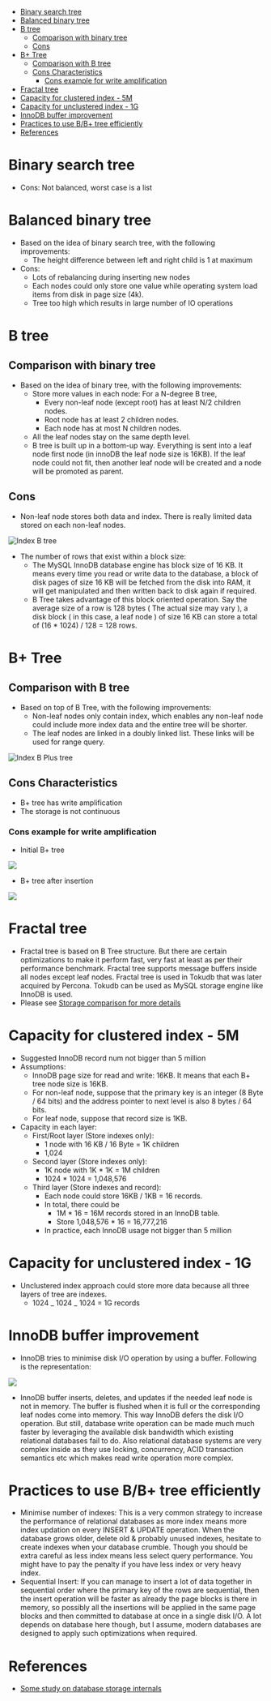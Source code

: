 - [Binary search tree](#binary-search-tree)
- [Balanced binary  tree](#balanced-binary--tree)
- [B tree](#b-tree)
  - [Comparison with binary tree](#comparison-with-binary-tree)
  - [Cons](#cons)
- [B+ Tree](#b-tree-1)
  - [Comparison with B tree](#comparison-with-b-tree)
  - [Cons Characteristics](#cons-characteristics)
    - [Cons example for write amplification](#cons-example-for-write-amplification)
- [Fractal tree](#fractal-tree)
- [Capacity for clustered index - 5M](#capacity-for-clustered-index---5m)
- [Capacity for unclustered index - 1G](#capacity-for-unclustered-index---1g)
- [InnoDB buffer improvement](#innodb-buffer-improvement)
- [Practices to use B/B+ tree efficiently](#practices-to-use-bb-tree-efficiently)
- [References](#references)


# Binary search tree

* Cons: Not balanced, worst case is a list

# Balanced binary  tree

* Based on the idea of binary search tree, with the following improvements:
  * The height difference between left and right child is 1 at maximum
* Cons:
  * Lots of rebalancing during inserting new nodes
  * Each nodes could only store one value while operating system load items from disk in page size (4k).
  * Tree too high which results in large number of IO operations

# B tree
## Comparison with binary tree
* Based on the idea of binary tree, with the following improvements:
  * Store more values in each node: For a N-degree B tree, 
    * Every non-leaf node (except root) has at least N/2 children nodes.
    * Root node has at least 2 children nodes.
    * Each node has at most N children nodes. 
  * All the leaf nodes stay on the same depth level.
  * B tree is built up in a bottom-up way. Everything is sent into a leaf node first node (in innoDB the leaf node size is 16KB). If the leaf node could not fit, then another leaf node will be created and a node will be promoted as parent. 

## Cons
* Non-leaf node stores both data and index. There is really limited data stored on each non-leaf nodes. 

![Index B tree](../.gitbook/assets/mysql_index_btree.png)

* The number of rows that exist within a block size:
  * The MySQL InnoDB database engine has block size of 16 KB. It means every time you read or write data to the database, a block of disk pages of size 16 KB will be fetched from the disk into RAM, it will get manipulated and then written back to disk again if required. 
  * B Tree takes advantage of this block oriented operation. Say the average size of a row is 128 bytes ( The actual size may vary ), a disk block ( in this case, a leaf node ) of size 16 KB can store a total of (16 * 1024) / 128 = 128 rows.


# B+ Tree
## Comparison with B tree
* Based on top of B Tree, with the following improvements:
  * Non-leaf nodes only contain index, which enables any non-leaf node  could include more index data and the entire tree will be shorter. 
  * The leaf nodes are linked in a doubly linked list. These links will be used for range query. 

![Index B Plus tree](../.gitbook/assets/mysql_index_bPlusTree.png)

## Cons Characteristics
* B+ tree has write amplification
* The storage is not continuous

### Cons example for write amplification
* Initial B+ tree

![](../.gitbook/assets/relationalDb_distributed_internals_BtreeConjecture.png)

* B+ tree after insertion

![](../.gitbook/assets/relationalDb_distributed_internals_BtreeConjecture2.png)

# Fractal tree 
* Fractal tree is based on B Tree structure. But there are certain optimizations to make it perform fast, very fast at least as per their performance benchmark. Fractal tree supports message buffers inside all nodes except leaf nodes. Fractal tree is used in Tokudb that was later acquired by Percona. Tokudb can be used as MySQL storage engine like InnoDB is used.
* Please see [Storage comparison for more details](https://kousiknath.medium.com/data-structures-database-storage-internals-1f5ed3619d43)

# Capacity for clustered index - 5M

* Suggested InnoDB record num not bigger than 5 million
* Assumptions: 
  * InnoDB page size for read and write: 16KB. It means that each B+ tree node size is 16KB. 
  * For non-leaf node, suppose that the primary key is an integer (8 Byte / 64 bits) and the address pointer to next level is also 8 bytes / 64 bits. 
  * For leaf node, suppose that record size is 1KB. 
* Capacity in each layer:
  * First/Root layer (Store indexes only): 
    * 1 node with 16 KB / 16 Byte = 1K children
    * 1,024 
  * Second layer (Store indexes only): 
    * 1K node with 1K \* 1K = 1M children 
    * 1024 \* 1024 = 1,048,576
  * Third layer (Store indexes and record): 
    * Each node could store 16KB / 1KB = 16 records. 
    * In total, there could be
      * 1M \* 16 = 16M records stored in an InnoDB table. 
      * Store 1,048,576 \* 16 =  16,777,216
    * In practice, each InnoDB usage not bigger than 5 million

# Capacity for unclustered index - 1G

* Unclustered index approach could store more data because all three layers of tree are indexes. 
  * 1024 _ 1024 _ 1024 = 1G records

# InnoDB buffer improvement
*  InnoDB tries to minimise disk I/O operation by using a buffer. Following is the representation:

![](../.gitbook/assets/mysql_datastructure_innodb_buffer.png)

* InnoDB buffer inserts, deletes, and updates if the needed leaf node is not in memory. The buffer is flushed when it is full or the corresponding leaf nodes come into memory. This way InnoDB defers the disk I/O operation. But still, database write operation can be made much much faster by leveraging the available disk bandwidth which existing relational databases fail to do. Also relational database systems are very complex inside as they use locking, concurrency, ACID transaction semantics etc which makes read write operation more complex.

# Practices to use B/B+ tree efficiently
* Minimise number of indexes: This is a very common strategy to increase the performance of relational databases as more index means more index updation on every INSERT & UPDATE operation. When the database grows older, delete old & probably unused indexes, hesitate to create indexes when your database crumble. Though you should be extra careful as less index means less select query performance. You might have to pay the penalty if you have less index or very heavy index.
* Sequential Insert: If you can manage to insert a lot of data together in sequential order where the primary key of the rows are sequential, then the insert operation will be faster as already the page blocks is there in memory, so possibly all the insertions will be applied in the same page blocks and then committed to database at once in a single disk I/O. A lot depends on database here though, but I assume, modern databases are designed to apply such optimizations when required.

# References

* [Some study on database storage internals](https://kousiknath.medium.com/data-structures-database-storage-internals-1f5ed3619d43)
